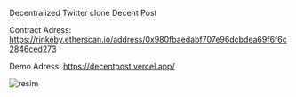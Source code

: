 Decentralized Twitter clone Decent Post

Contract Adress:
https://rinkeby.etherscan.io/address/0x980fbaedabf707e96dcbdea69f6f6c2846ced273

Demo Adress: 
https://decentpost.vercel.app/

![resim](https://user-images.githubusercontent.com/58489708/170303685-bff38287-9afe-4222-af7b-498465b5f6c7.png)
